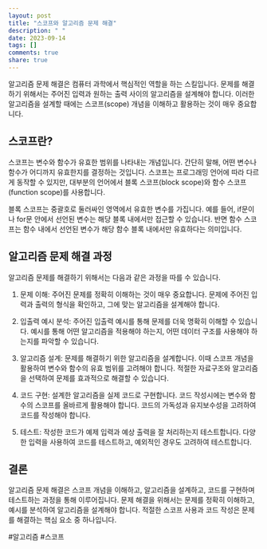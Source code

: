 ```yaml
---
layout: post
title: "스코프와 알고리즘 문제 해결"
description: " "
date: 2023-09-14
tags: []
comments: true
share: true
---
```


알고리즘 문제 해결은 컴퓨터 과학에서 핵심적인 역할을 하는 스킬입니다. 문제를 해결하기 위해서는 주어진 입력과 원하는 출력 사이의 알고리즘을 설계해야 합니다. 이러한 알고리즘을 설계할 때에는 스코프(scope) 개념을 이해하고 활용하는 것이 매우 중요합니다.

## 스코프란?

스코프는 변수와 함수가 유효한 범위를 나타내는 개념입니다. 간단히 말해, 어떤 변수나 함수가 어디까지 유효한지를 결정하는 것입니다. 스코프는 프로그래밍 언어에 따라 다르게 동작할 수 있지만, 대부분의 언어에서 블록 스코프(block scope)와 함수 스코프(function scope)를 사용합니다.

블록 스코프는 중괄호로 둘러싸인 영역에서 유효한 변수를 가집니다. 예를 들어, if문이나 for문 안에서 선언된 변수는 해당 블록 내에서만 접근할 수 있습니다. 반면 함수 스코프는 함수 내에서 선언된 변수가 해당 함수 블록 내에서만 유효하다는 의미입니다.

## 알고리즘 문제 해결 과정

알고리즘 문제를 해결하기 위해서는 다음과 같은 과정을 따를 수 있습니다.

1. 문제 이해: 주어진 문제를 정확히 이해하는 것이 매우 중요합니다. 문제에 주어진 입력과 출력의 형식을 확인하고, 그에 맞는 알고리즘을 설계해야 합니다.

2. 입출력 예시 분석: 주어진 입출력 예시를 통해 문제를 더욱 명확히 이해할 수 있습니다. 예시를 통해 어떤 알고리즘을 적용해야 하는지, 어떤 데이터 구조를 사용해야 하는지를 파악할 수 있습니다.

3. 알고리즘 설계: 문제를 해결하기 위한 알고리즘을 설계합니다. 이때 스코프 개념을 활용하여 변수와 함수의 유효 범위를 고려해야 합니다. 적절한 자료구조와 알고리즘을 선택하여 문제를 효과적으로 해결할 수 있습니다.

4. 코드 구현: 설계한 알고리즘을 실제 코드로 구현합니다. 코드 작성시에는 변수와 함수의 스코프를 올바르게 활용해야 합니다. 코드의 가독성과 유지보수성을 고려하여 코드를 작성해야 합니다.

5. 테스트: 작성한 코드가 예제 입력과 예상 출력을 잘 처리하는지 테스트합니다. 다양한 입력을 사용하여 코드를 테스트하고, 예외적인 경우도 고려하여 테스트합니다.

## 결론

알고리즘 문제 해결은 스코프 개념을 이해하고, 알고리즘을 설계하고, 코드를 구현하며 테스트하는 과정을 통해 이루어집니다. 문제 해결을 위해서는 문제를 정확히 이해하고, 예시를 분석하여 알고리즘을 설계해야 합니다. 적절한 스코프 사용과 코드 작성은 문제를 해결하는 핵심 요소 중 하나입니다.

#알고리즘 #스코프